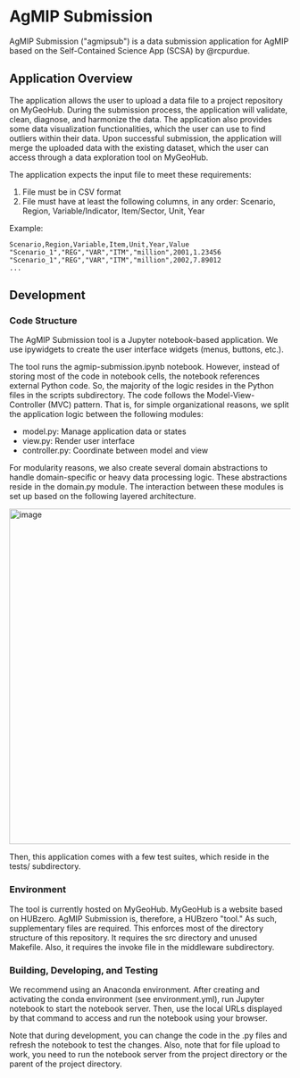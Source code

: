 # AgMIP Submission

AgMIP Submission ("agmipsub") is a data submission application for AgMIP based on the Self-Contained Science App (SCSA) by @rcpurdue.

## Application Overview

The application allows the user to upload a data file to a project repository on MyGeoHub. During the submission process, the application will validate, clean, diagnose, and harmonize the data. The application also provides some data visualization functionalities, which the user can use to find outliers within their data. Upon successful submission, the application will merge the uploaded data with the existing dataset, which the user can access through a data exploration tool on MyGeoHub. 

The application expects the input file to meet these requirements:

1. File must be in CSV format
2. File must have at least the following columns, in any order: Scenario, Region, Variable/Indicator, Item/Sector, Unit, Year  

Example:

```
Scenario,Region,Variable,Item,Unit,Year,Value
"Scenario_1","REG","VAR","ITM","million",2001,1.23456
"Scenario_1","REG","VAR","ITM","million",2002,7.89012
...
```

## Development

### Code Structure

The AgMIP Submission tool is a Jupyter notebook-based application. We use ipywidgets to create the user interface widgets (menus, buttons, etc.).

The tool runs the agmip-submission.ipynb notebook. However, instead of storing most of the code in notebook cells, the notebook references external Python code. So, the majority of the logic resides in the Python files in the scripts subdirectory. The code follows the Model-View-Controller (MVC) pattern. That is, for simple organizational reasons, we split the application logic between the following modules:

- model.py: Manage application data or states
- view.py: Render user interface
- controller.py: Coordinate between model and view

For modularity reasons, we also create several domain abstractions to handle domain-specific or heavy data processing logic. These abstractions reside in the domain.py module. The interaction between these modules is set up based on the following layered architecture. 

<img width="601" alt="image" src="https://user-images.githubusercontent.com/42981908/128697875-b7bbd0ac-99fd-4383-889c-5851ade757ef.png">

Then, this application comes with a few test suites, which reside in the tests/ subdirectory. 

### Environment

The tool is currently hosted on MyGeoHub. MyGeoHub is a website based on HUBzero. AgMIP Submission is, therefore, a HUBzero "tool." As such, supplementary files are required. This enforces most of the directory structure of this repository. It requires the src directory and unused Makefile. Also, it requires the invoke file in the middleware subdirectory.

### Building, Developing, and Testing

We recommend using an Anaconda environment. After creating and activating the conda environment (see environment.yml), run Jupyter notebook to start the notebook server. Then, use the local URLs displayed by that command to access and run the notebook using your browser. 

Note that during development, you can change the code in the .py files and refresh the notebook to test the changes. Also, note that for file upload to work, you need to run the notebook server from the project directory or the parent of the project directory. 
